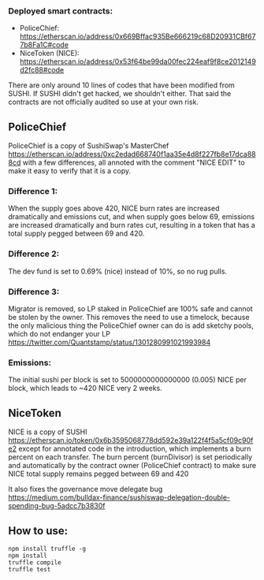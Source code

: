 ### Deployed smart contracts:

- PoliceChief: https://etherscan.io/address/0x669Bffac935Be666219c68D20931CBf677b8Fa1C#code
- NiceToken (NICE): https://etherscan.io/address/0x53f64be99da00fec224eaf9f8ce2012149d2fc88#code

There are only around 10 lines of codes that have been modified from SUSHI. If SUSHI didn't get hacked, we shouldn't either. That said the contracts are not officially audited so use at your own risk.

## PoliceChief

PoliceChief is a copy of SushiSwap's MasterChef https://etherscan.io/address/0xc2edad668740f1aa35e4d8f227fb8e17dca888cd with a few differences, all annoted with the comment "NICE EDIT" to make it easy to verify that it is a copy.

### Difference 1:

When the supply goes above 420, NICE burn rates are increased dramatically and emissions cut, and when supply goes below 69, emissions are increased dramatically and burn rates cut, resulting in a token that has a total supply pegged between 69 and 420.

### Difference 2:

The dev fund is set to 0.69% (nice) instead of 10%, so no rug pulls.

### Difference 3:

Migrator is removed, so LP staked in PoliceChief are 100% safe and cannot be stolen by the owner. This removes the need to use a timelock, because the only malicious thing the PoliceChief owner can do is add sketchy pools, which do not endanger your LP https://twitter.com/Quantstamp/status/1301280991021993984

### Emissions:

The initial sushi per block is set to 5000000000000000 (0.005) NICE per block, which leads to ~420 NICE very 2 weeks.

## NiceToken

NICE is a copy of SUSHI https://etherscan.io/token/0x6b3595068778dd592e39a122f4f5a5cf09c90fe2 except for annotated code in the introduction, which implements a burn percent on each transfer. The burn percent (burnDivisor) is set periodically and automatically by the contract owner (PoliceChief contract) to make sure NICE total supply remains pegged between 69 and 420

It also fixes the governance move delegate bug https://medium.com/bulldax-finance/sushiswap-delegation-double-spending-bug-5adcc7b3830f
## How to use:

```
npm install truffle -g
npm install
truffle compile
truffle test
```